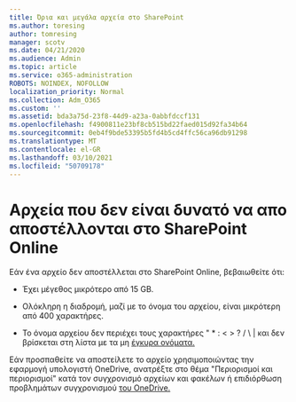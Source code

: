 ```yaml
---
title: Όρια και μεγάλα αρχεία στο SharePoint
ms.author: toresing
author: tomresing
manager: scotv
ms.date: 04/21/2020
ms.audience: Admin
ms.topic: article
ms.service: o365-administration
ROBOTS: NOINDEX, NOFOLLOW
localization_priority: Normal
ms.collection: Adm_O365
ms.custom: ''
ms.assetid: bda3a75d-23f8-44d9-a23a-0abbfdccf131
ms.openlocfilehash: f4900811e23bf8cb515bd22faed015d92fa34b64
ms.sourcegitcommit: 0eb4f9bde53395b5fd4b5cd4ffc56ca96db91298
ms.translationtype: MT
ms.contentlocale: el-GR
ms.lasthandoff: 03/10/2021
ms.locfileid: "50709178"
---
```

# <a name="files-that-cant-be-uploaded-to-sharepoint-online"></a>Αρχεία που δεν είναι δυνατό να απο αποστέλλονται στο SharePoint Online

Εάν ένα αρχείο δεν αποστέλλεται στο SharePoint Online, βεβαιωθείτε ότι:
  
- Έχει μέγεθος μικρότερο από 15 GB.
    
- Ολόκληρη η διαδρομή, μαζί με το όνομα του αρχείου, είναι μικρότερη από 400 χαρακτήρες.
    
- Το όνομα αρχείου δεν περιέχει τους χαρακτήρες " \* : \< \> ? / \ | και δεν βρίσκεται στη λίστα με τα μη [έγκυρα ονόματα.](https://go.microsoft.com/fwlink/?linkid=866430)
    
Εάν προσπαθείτε να αποστείλετε το αρχείο χρησιμοποιώντας την εφαρμογή [](https://go.microsoft.com/fwlink/p/?LinkID=717734) υπολογιστή OneDrive, ανατρέξτε στο θέμα "Περιορισμοί και περιορισμοί" κατά τον συγχρονισμό αρχείων και φακέλων ή επιδιόρθωση προβλημάτων συγχρονισμού [του OneDrive.](https://go.microsoft.com/fwlink/?linkid=866431)
  

